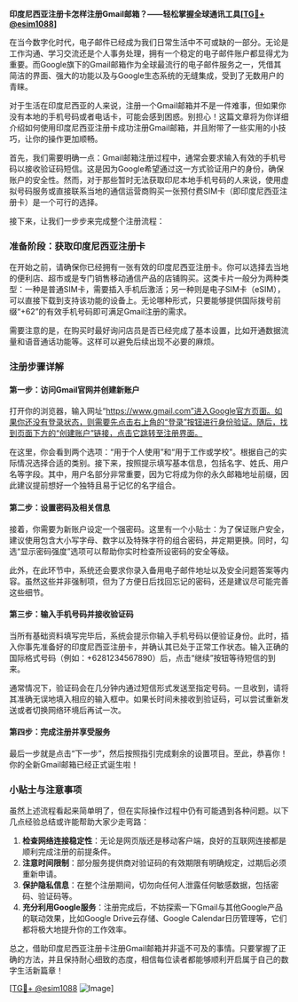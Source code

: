 **印度尼西亚注册卡怎样注册Gmail邮箱？——轻松掌握全球通讯工具[[TG💪+ @esim1088](https://t.me/s/esim1088)]**

在当今数字化时代，电子邮件已经成为我们日常生活中不可或缺的一部分。无论是工作沟通、学习交流还是个人事务处理，拥有一个稳定的电子邮件账户都显得尤为重要。而Google旗下的Gmail邮箱作为全球最流行的电子邮件服务之一，凭借其简洁的界面、强大的功能以及与Google生态系统的无缝集成，受到了无数用户的青睐。

对于生活在印度尼西亚的人来说，注册一个Gmail邮箱并不是一件难事，但如果你没有本地的手机号码或者电话卡，可能会感到困惑。别担心！这篇文章将为你详细介绍如何使用印度尼西亚注册卡成功注册Gmail邮箱，并且附带了一些实用的小技巧，让你的操作更加顺畅。

首先，我们需要明确一点：Gmail邮箱注册过程中，通常会要求输入有效的手机号码以接收验证码短信。这是因为Google希望通过这一方式验证用户的身份，确保账户的安全性。然而，对于那些暂时无法获取印尼本地手机号码的人来说，使用虚拟号码服务或直接联系当地的通信运营商购买一张预付费SIM卡（即印度尼西亚注册卡）是一个可行的选择。

接下来，让我们一步步来完成整个注册流程：

### 准备阶段：获取印度尼西亚注册卡

在开始之前，请确保你已经拥有一张有效的印度尼西亚注册卡。你可以选择去当地的便利店、超市或是专门销售移动通信产品的店铺购买。这类卡片一般分为两种类型：一种是普通SIM卡，需要插入手机后激活；另一种则是电子SIM卡（eSIM），可以直接下载到支持该功能的设备上。无论哪种形式，只要能够提供国际拨号前缀“+62”的有效手机号码即可满足Gmail注册的需求。

需要注意的是，在购买时最好询问店员是否已经完成了基本设置，比如开通数据流量和语音通话功能等。这样可以避免后续出现不必要的麻烦。

### 注册步骤详解

#### 第一步：访问Gmail官网并创建新账户

打开你的浏览器，输入网址“https://www.gmail.com”进入Google官方页面。如果你还没有登录状态，则需要先点击右上角的“登录”按钮进行身份验证。随后，找到页面下方的“创建账户”链接，点击它跳转至注册界面。

在这里，你会看到两个选项：“用于个人使用”和“用于工作或学校”。根据自己的实际情况选择合适的类别。接下来，按照提示填写基本信息，包括名字、姓氏、用户名等字段。其中，用户名部分非常重要，因为它将成为你的永久邮箱地址前缀，因此建议提前想好一个独特且易于记忆的名字组合。

#### 第二步：设置密码及相关信息

接着，你需要为新账户设定一个强密码。这里有一个小贴士：为了保证账户安全，建议使用包含大小写字母、数字以及特殊字符的组合密码，并定期更换。同时，勾选“显示密码强度”选项可以帮助你实时检查所设密码的安全等级。

此外，在此环节中，系统还会要求你录入备用电子邮件地址以及安全问题答案等内容。虽然这些并非强制项，但为了方便日后找回忘记的密码，还是建议尽可能完善这些细节。

#### 第三步：输入手机号码并接收验证码

当所有基础资料填写完毕后，系统会提示你输入手机号码以便验证身份。此时，插入你事先准备好的印度尼西亚注册卡，并确认其已处于正常工作状态。输入正确的国际格式号码（例如：+6281234567890）后，点击“继续”按钮等待短信的到来。

通常情况下，验证码会在几分钟内通过短信形式发送至指定号码。一旦收到，请将其准确无误地填入相应的输入框中。如果长时间未接收到验证码，可以尝试重新发送或者切换网络环境后再试一次。

#### 第四步：完成注册并享受服务

最后一步就是点击“下一步”，然后按照指引完成剩余的设置项目。至此，恭喜你！你的全新Gmail邮箱已经正式诞生啦！

### 小贴士与注意事项

虽然上述流程看起来简单明了，但在实际操作过程中仍有可能遇到各种问题。以下几点经验总结或许能帮助大家少走弯路：

1. **检查网络连接稳定性**：无论是网页版还是移动客户端，良好的互联网连接都是顺利完成注册的前提条件。
2. **注意时间限制**：部分服务提供商对验证码的有效期限有明确规定，过期后必须重新申请。
3. **保护隐私信息**：在整个注册期间，切勿向任何人泄露任何敏感数据，包括密码、验证码等。
4. **充分利用Google服务**：注册完成后，不妨探索一下Gmail与其他Google产品的联动效果，比如Google Drive云存储、Google Calendar日历管理等，它们都将极大地提升你的工作效率。

总之，借助印度尼西亚注册卡注册Gmail邮箱并非遥不可及的事情。只要掌握了正确的方法，并且保持耐心细致的态度，相信每位读者都能够顺利开启属于自己的数字生活新篇章！

[[TG💪+ @esim1088](https://t.me/s/esim1088) ![Image](https://i.postimg.cc/4NQfJmqS/Snipaste-2025-05-13-00-14-12.png)]